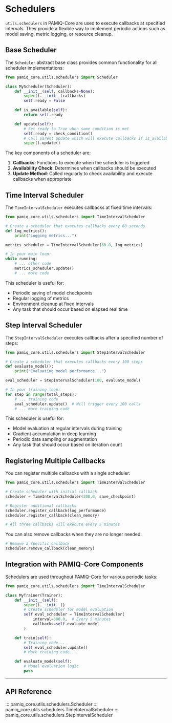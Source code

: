 # Schedulers

`utils.schedulers` in PAMIQ-Core are used to execute callbacks at specified intervals. They provide a flexible way to implement periodic actions such as model saving, metric logging, or resource cleanup.

## Base Scheduler

The `Scheduler` abstract base class provides common functionality for all scheduler implementations:

```python
from pamiq_core.utils.schedulers import Scheduler

class MyScheduler(Scheduler):
    def __init__(self, callbacks=None):
        super().__init__(callbacks)
        self.ready = False

    def is_available(self):
        return self.ready

    def update(self):
        # Set ready to True when some condition is met
        self.ready = check_condition()
        # Call parent update which will execute callbacks if is_available() returns True
        super().update()
```

The key components of a scheduler are:

1. **Callbacks**: Functions to execute when the scheduler is triggered
2. **Availability Check**: Determines when callbacks should be executed
3. **Update Method**: Called regularly to check availability and execute callbacks when appropriate

## Time Interval Scheduler

The `TimeIntervalScheduler` executes callbacks at fixed time intervals:

```python
from pamiq_core.utils.schedulers import TimeIntervalScheduler

# Create a scheduler that executes callbacks every 60 seconds
def log_metrics():
    print("Logging metrics...")

metrics_scheduler = TimeIntervalScheduler(60.0, log_metrics)

# In your main loop:
while running:
    # ... other code
    metrics_scheduler.update()
    # ... more code
```

This scheduler is useful for:

- Periodic saving of model checkpoints
- Regular logging of metrics
- Environment cleanup at fixed intervals
- Any task that should occur based on elapsed real time

## Step Interval Scheduler

The `StepIntervalScheduler` executes callbacks after a specified number of steps:

```python
from pamiq_core.utils.schedulers import StepIntervalScheduler

# Create a scheduler that executes callbacks every 100 steps
def evaluate_model():
    print("Evaluating model performance...")

eval_scheduler = StepIntervalScheduler(100, evaluate_model)

# In your training loop:
for step in range(total_steps):
    # ... training code
    eval_scheduler.update()  # Will trigger every 100 calls
    # ... more training code
```

This scheduler is useful for:

- Model evaluation at regular intervals during training
- Gradient accumulation in deep learning
- Periodic data sampling or augmentation
- Any task that should occur based on iteration count

## Registering Multiple Callbacks

You can register multiple callbacks with a single scheduler:

```python
from pamiq_core.utils.schedulers import TimeIntervalScheduler

# Create scheduler with initial callback
scheduler = TimeIntervalScheduler(300.0, save_checkpoint)

# Register additional callbacks
scheduler.register_callback(log_performance)
scheduler.register_callback(clean_memory)

# All three callbacks will execute every 5 minutes
```

You can also remove callbacks when they are no longer needed:

```python
# Remove a specific callback
scheduler.remove_callback(clean_memory)
```

## Integration with PAMIQ-Core Components

Schedulers are used throughout PAMIQ-Core for various periodic tasks:

```python
from pamiq_core.utils.schedulers import TimeIntervalScheduler

class MyTrainer(Trainer):
    def __init__(self):
        super().__init__()
        # Create scheduler for model evaluation
        self.eval_scheduler = TimeIntervalScheduler(
            interval=300.0,  # Every 5 minutes
            callbacks=self.evaluate_model
        )

    def train(self):
        # Training code...
        self.eval_scheduler.update()
        # More training code...

    def evaluate_model(self):
        # Model evaluation logic
        pass
```

______________________________________________________________________

## API Reference

::: pamiq_core.utils.schedulers.Scheduler
::: pamiq_core.utils.schedulers.TimeIntervalScheduler
::: pamiq_core.utils.schedulers.StepIntervalScheduler

